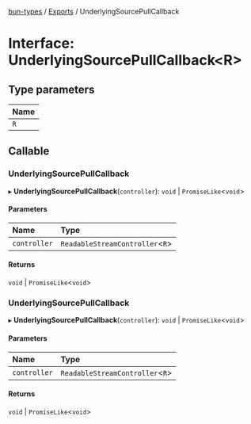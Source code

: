 [bun-types](https://oven-sh.github.io/bun-types/README.md) / [Exports](https://oven-sh.github.io/bun-types/modules.md) / UnderlyingSourcePullCallback

# Interface: UnderlyingSourcePullCallback<R\>

## Type parameters

| Name |
| :------ |
| `R` |

## Callable

### UnderlyingSourcePullCallback

▸ **UnderlyingSourcePullCallback**(`controller`): `void` \| `PromiseLike`<`void`\>

#### Parameters

| Name | Type |
| :------ | :------ |
| `controller` | `ReadableStreamController`<`R`\> |

#### Returns

`void` \| `PromiseLike`<`void`\>

### UnderlyingSourcePullCallback

▸ **UnderlyingSourcePullCallback**(`controller`): `void` \| `PromiseLike`<`void`\>

#### Parameters

| Name | Type |
| :------ | :------ |
| `controller` | `ReadableStreamController`<`R`\> |

#### Returns

`void` \| `PromiseLike`<`void`\>
